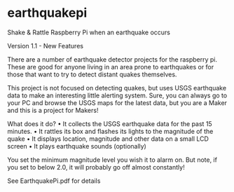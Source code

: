 # earthquakepi
Shake &amp; Rattle Raspberry Pi when an earthquake occurs

Version 1.1 - New Features

There are a number of earthquake detector projects for the raspberry pi. These are good for anyone living in an area prone to earthquakes or for those that want to try to detect distant quakes themselves. 

This project is not focused on detecting quakes, but uses USGS earthquake data to make an interesting little alerting system.  Sure, you can always go to your PC and browse the USGS maps for the latest data, but you are a Maker and this is a project for Makers!


What does it do?
•	It collects the USGS earthquake data for the past 15 minutes. 
•	It rattles its box and flashes its lights to the magnitude of the quake
•	It displays location, magnitude and other data on a small LCD screen
•	It plays earthquake sounds (optionally)

You set the minimum magnitude level you wish it to alarm on. But note, if you set to below 2.0, it will probably go off almost constantly!


See EarthquakePi.pdf for details

